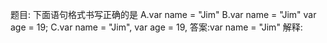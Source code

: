 题目: 下面语句格式书写正确的是
A.var name = "Jim"
B.var name = "Jim" var age = 19;
C.var name = "Jim", var age = 19,
答案:var name = "Jim"
解释:
